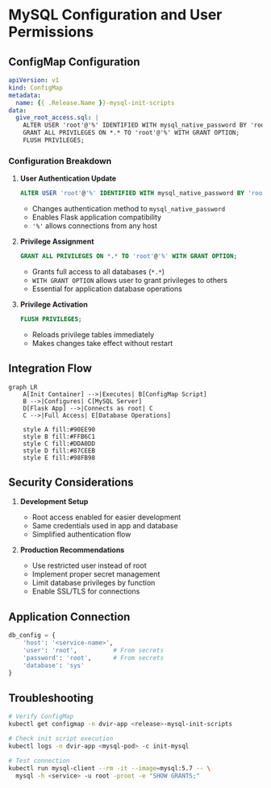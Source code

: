 # MySQL Configuration and User Permissions

## ConfigMap Configuration
```yaml
apiVersion: v1
kind: ConfigMap
metadata:
  name: {{ .Release.Name }}-mysql-init-scripts
data:
  give_root_access.sql: |
    ALTER USER 'root'@'%' IDENTIFIED WITH mysql_native_password BY 'root';
    GRANT ALL PRIVILEGES ON *.* TO 'root'@'%' WITH GRANT OPTION;
    FLUSH PRIVILEGES;
```

### Configuration Breakdown
1. **User Authentication Update**
   ```sql
   ALTER USER 'root'@'%' IDENTIFIED WITH mysql_native_password BY 'root';
   ```
   - Changes authentication method to `mysql_native_password`
   - Enables Flask application compatibility
   - `'%'` allows connections from any host

2. **Privilege Assignment**
   ```sql
   GRANT ALL PRIVILEGES ON *.* TO 'root'@'%' WITH GRANT OPTION;
   ```
   - Grants full access to all databases (`*.*`)
   - `WITH GRANT OPTION` allows user to grant privileges to others
   - Essential for application database operations

3. **Privilege Activation**
   ```sql
   FLUSH PRIVILEGES;
   ```
   - Reloads privilege tables immediately
   - Makes changes take effect without restart

## Integration Flow
```mermaid
graph LR
    A[Init Container] -->|Executes| B[ConfigMap Script]
    B -->|Configures| C[MySQL Server]
    D[Flask App] -->|Connects as root| C
    C -->|Full Access| E[Database Operations]

    style A fill:#90EE90
    style B fill:#FFB6C1
    style C fill:#DDA0DD
    style D fill:#87CEEB
    style E fill:#98FB98
```

## Security Considerations
1. **Development Setup**
   - Root access enabled for easier development
   - Same credentials used in app and database
   - Simplified authentication flow

2. **Production Recommendations**
   - Use restricted user instead of root
   - Implement proper secret management
   - Limit database privileges by function
   - Enable SSL/TLS for connections

## Application Connection
```python
db_config = {
    'host': '<service-name>',
    'user': 'root',          # From secrets
    'password': 'root',      # From secrets
    'database': 'sys'
}
```

## Troubleshooting
```bash
# Verify ConfigMap
kubectl get configmap -n dvir-app <release>-mysql-init-scripts

# Check init script execution
kubectl logs -n dvir-app <mysql-pod> -c init-mysql

# Test connection
kubectl run mysql-client --rm -it --image=mysql:5.7 -- \
  mysql -h <service> -u root -proot -e "SHOW GRANTS;"
```
